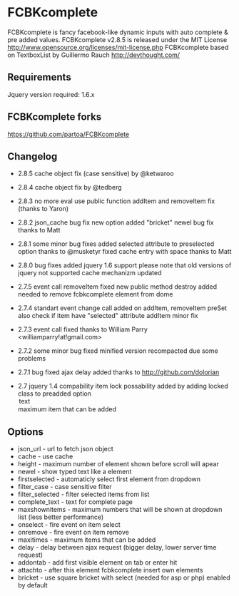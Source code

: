
FCBKcomplete
============
  FCBKcomplete is fancy facebook-like dynamic inputs with auto complete & pre added values. 
  FCBKcomplete v2.8.5 is released under the MIT License <http://www.opensource.org/licenses/mit-license.php>
  FCBKcomplete based on TextboxList by Guillermo Rauch http://devthought.com/

Requirements
------------
Jquery version required: 1.6.x

FCBKcomplete forks
------------------
  https://github.com/partoa/FCBKcomplete

Changelog
---------

  - 2.8.5 cache object fix (case sensitive) by @ketwaroo

  - 2.8.4 cache object fix by @tedberg
  
  - 2.8.3 no more eval use
  public function addItem and removeItem fix (thanks to Yaron)
  
 - 2.8.2  json_cache bug fix
  new option added "bricket"
  newel bug fix thanks to Matt
 
 - 2.8.1  some minor bug fixes
  added selected attribute to preselected option thanks to @musketyr
  fixed cache entry with space thanks to Matt
  
 - 2.8.0  bug fixes
 added jquery 1.6 support please note that old versions of jquery not supported
 cache mechanizm updated

 - 2.7.5  event call removeItem fixed
 new public method destroy added needed to remove fcbkcomplete element from dome

 - 2.7.4 standart event change call added on addItem, removeItem
 preSet also check if item have "selected" attribute
 addItem minor fix

 - 2.7.3 event call fixed thanks to William Parry <williamparry!at!gmail.com>
 
 - 2.7.2 some minor bug fixed
 minified version recompacted due some problems

 - 2.7.1 bug fixed
 ajax delay added thanks to http://github.com/dolorian

 - 2.7   jquery 1.4 compability
 item lock possability added by adding locked class to preadded option <option value="value" class="selected locked">text</option>
 maximum item that can be added

Options
-------

 * json_url         - url to fetch json object
 * cache            - use cache
 * height           - maximum number of element shown before scroll will apear
 * newel            - show typed text like a element
 * firstselected    - automaticly select first element from dropdown
 * filter_case      - case sensitive filter
 * filter_selected  - filter selected items from list
 * complete_text    - text for complete page
 * maxshownitems    - maximum numbers that will be shown at dropdown list (less better performance)
 * onselect         - fire event on item select
 * onremove         - fire event on item remove
 * maxitimes        - maximum items that can be added
 * delay            - delay between ajax request (bigger delay, lower server time request)
 * addontab         - add first visible element on tab or enter hit
 * attachto         - after this element fcbkcomplete insert own elements
 * bricket          - use square bricket with select (needed for asp or php) enabled by default
